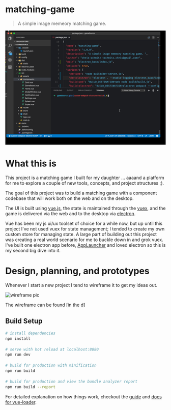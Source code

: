 # matching-game

> A simple image memeory matching game.

![alpha demo](readme_attachments/alpha-demo.gif)


# What this is
This project is a matching game I built for my daughter ... aaaand a platform for me to explore a couple of new tools, concepts, and project structures ;).

The goal of this project was to build a matching game with a component codebase that will work both on the web and on the desktop.

The UI is built using [vue.js](https://www.vuejs.org), the state is maintained through the [vuex](https://github.com/vuejs/vuex), and the game is delivered via the web and to the desktop via [electron](electron.atom.io).

Vue has been my js ui/ux toolset of choice for a while now, but up until this project I've not used vuex for state management; I tended to create my own custom store for managing state. A large part of building out this project was creating a real world scenario for me to buckle down in and grok vuex. I've built one electron app before, [AppLauncher](https://github.com/chris-schmitz/app-launcher) and loved electron so this is my second big dive into it.

# Design, planning, and prototypes

Whenever I start a new project I tend to wireframe it to get my ideas out.

![wireframe pic](readme_attachments/wireframe.png)

The wireframe can be found [in the d]

## Build Setup

``` bash
# install dependencies
npm install

# serve with hot reload at localhost:8080
npm run dev

# build for production with minification
npm run build

# build for production and view the bundle analyzer report
npm run build --report
```

For detailed explanation on how things work, checkout the [guide](http://vuejs-templates.github.io/webpack/) and [docs for vue-loader](http://vuejs.github.io/vue-loader).
